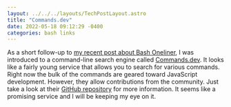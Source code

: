 ```yaml
---
layout: ../../../layouts/TechPostLayout.astro
title: "Commands.dev"
date: 2022-05-18 09:12:29 -0400
categories: bash links
---
```


As a short follow-up to [my recent post about Bash Oneliner](./2022-05-09-bash-oneliner),
I was introduced to a command-line search engine called [Commands.dev](https://www.commands.dev/).
It looks like a fairly young service that allows you to search for various commands.
Right now the bulk of the commands are geared toward JavaScript development. However,
they allow contributions from the community. Just take a look at their
[GitHub repository](https://github.com/warpdotdev/workflows#contributing) for more
information. It seems like a promising service and I will be keeping my eye on it.

